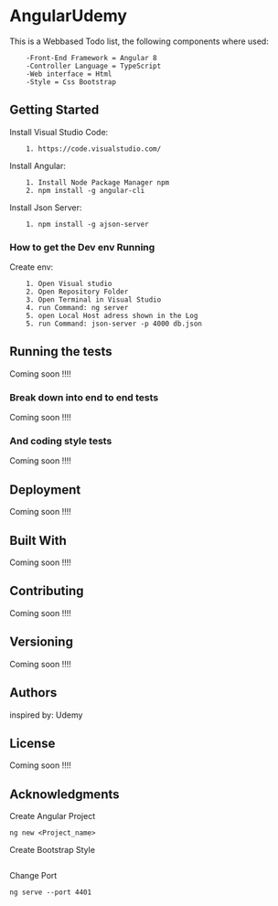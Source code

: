 # AngularUdemy

This is a Webbased Todo list, the following components where used: 
```
	-Front-End Framework = Angular 8
	-Controller Language = TypeScript
	-Web interface = Html
	-Style = Css Bootstrap
```

## Getting Started
Install Visual Studio Code:
```
	1. https://code.visualstudio.com/
```
Install Angular:
```
	1. Install Node Package Manager npm
	2. npm install -g angular-cli
```

Install Json Server:
```
	1. npm install -g ajson-server
```

### How to get the Dev env Running

Create env:
```
	1. Open Visual studio
	2. Open Repository Folder
	3. Open Terminal in Visual Studio
	4. run Command: ng server
	5. open Local Host adress shown in the Log
	5. run Command: json-server -p 4000 db.json
```


## Running the tests

Coming soon !!!!

### Break down into end to end tests

Coming soon !!!!

### And coding style tests

Coming soon !!!!

## Deployment

Coming soon !!!!

## Built With
Coming soon !!!!


## Contributing

Coming soon !!!!

## Versioning

Coming soon !!!!

## Authors

inspired by: Udemy 

## License

Coming soon !!!!

## Acknowledgments
Create Angular Project
```
ng new <Project_name>

```

Create Bootstrap Style
```

```


Change Port
```
ng serve --port 4401  
```





